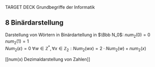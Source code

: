 TARGET DECK
Grundbegriffe der Informatik

8 Binärdarstellung
---
Darstellung von Wörtern in Binärdartellung in $\Bbb N_0$:
$num_2(0) = 0$  
$num_2(1) = 1$  
$Num_2(\varepsilon) = 0$  $\forall w \in \mathbb{Z}^*, \forall x \in \mathbb{Z}_2 : Num_2(wx) = 2 \cdot Num_2(w) + num_2(x)$<!--ID: 1706965905902-->

[[num(x) Dezimaldarstellung von Zahlen]]